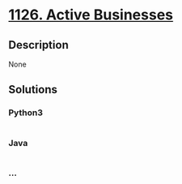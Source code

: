 # [1126. Active Businesses](https://leetcode.com/problems/active-businesses)

## Description
None


## Solutions


### Python3

```python

```

### Java

```java

```

### ...
```

```
